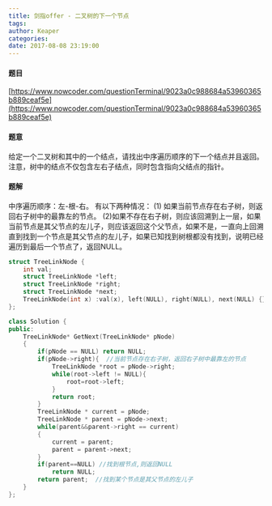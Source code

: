 ```yaml
---
title: 剑指offer - 二叉树的下一个节点
tags: 
author: Keaper
categories:
date: 2017-08-08 23:19:00
---
```

#### 题目
[https://www.nowcoder.com/questionTerminal/9023a0c988684a53960365b889ceaf5e](https://www.nowcoder.com/questionTerminal/9023a0c988684a53960365b889ceaf5e)
#### 题意
给定一个二叉树和其中的一个结点，请找出中序遍历顺序的下一个结点并且返回。注意，树中的结点不仅包含左右子结点，同时包含指向父结点的指针。
#### 题解
中序遍历顺序：左-根-右。
有以下两种情况：
(1) 如果当前节点存在右子树，则返回右子树中的最靠左的节点。
(2)如果不存在右子树，则应该回溯到上一层，如果当前节点是其父节点的左儿子，则应该返回这个父节点，如果不是，一直向上回溯直到找到一个节点是其父节点的左儿子，如果已知找到树根都没有找到，说明已经遍历到最后一个节点了，返回NULL。
```cpp
struct TreeLinkNode {
    int val;
    struct TreeLinkNode *left;
    struct TreeLinkNode *right;
    struct TreeLinkNode *next;
    TreeLinkNode(int x) :val(x), left(NULL), right(NULL), next(NULL) {}
};

class Solution {
public:
    TreeLinkNode* GetNext(TreeLinkNode* pNode)
    {
        if(pNode == NULL) return NULL;
        if(pNode->right){  //当前节点存在右子树，返回右子树中最靠左的节点
            TreeLinkNode *root = pNode->right;
            while(root->left != NULL){
                root=root->left;
            }
            return root;
        }
        TreeLinkNode * current = pNode;
        TreeLinkNode * parent = pNode->next;
        while(parent&&parent->right == current)
        {
            current = parent;
            parent = parent->next;
        }
        if(parent==NULL) //找到根节点,则返回NULL
            return NULL;
        return parent;  //找到某个节点是其父节点的左儿子
    }
};
```